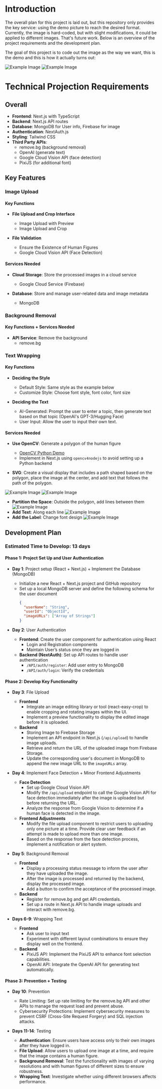 # Introduction

The overall plan for this project is laid out, but this repository only provides the key service: using the demo picture to reach the desired format. Currently, the image is hard-coded, but with slight modifications, it could be applied to different images. That's future work. Below is an overview of the project requirements and the development plan.

The goal of this project is to code out the image as the way we want, this is the demo and this is how it actually turns out:

![Example Image](./images/goal.png)
![Example Image](./images/polygon3.png)


# Technical Projection Requirements


## Overall


- **Frontend**: Next.js with TypeScript
- **Backend**: Next.js API routes
- **Database**: MongoDB for User info, Firebase for image
- **Authentication**: NextAuth.js
- **Styling**: Tailwind CSS
- **Third Party APIs**: 
  - remove.bg (background removal)
  - OpenAI (generate text)
  - Google Cloud Vision API (face detection)
  - PixiJS (for additional font)

## Key Features

### Image Upload

#### Key Functions
- **File Upload and Crop Interface**
  - Image Upload with Preview
  - Image Upload and Crop

- **File Validation**
  - Ensure the Existence of Human Figures
  - Google Cloud Vision API (Face Detection)

#### Services Needed
- **Cloud Storage**: Store the processed images in a cloud service
  - Google Cloud Service (Firebase)

- **Database**: Store and manage user-related data and image metadata
  - MongoDB

### Background Removal

#### Key Functions + Services Needed
- **API Service**: Remove the background
  - remove.bg

### Text Wrapping

#### Key Functions
- **Deciding the Style**
  - Default Style: Same style as the example below
  - Customize Style: Choose font style, font color, font size

- **Deciding the Text**
  - AI-Generated: Prompt the user to enter a topic, then generate text based on that topic (OpenAI's GPT-3/Hugging Face)
  - User Input: Allow the user to input their own text.

#### Services Needed
- **Use OpenCV**: Generate a polygon of the human figure
  - [OpenCV Python Demo](https://github.com/myfeng10/WrappingText/blob/main/find_polygon_from_image.py)
  - Implement in Next.js using `opencv4nodejs` to avoid setting up a Python backend

- **SVG**: Create a visual display that includes a path shaped based on the polygon, place the image at the center, and add text that follows the path of the polygon.
  
![Example Image](./images/svg1.png)
![Example Image](./images/svg2.png)

- **Partition the Space**: Outside the polygon, add lines between them
![Example Image](./images/polygon1.png)
- **Add Text**: Along each line
![Example Image](./images/polygon2.png)
- **Add the Label**: Change font design
 ![Example Image](./images/polygon3.png)

## Development Plan

### Estimated Time to Develop: 13 days

#### Phase 1: Project Set Up and User Authentication

- **Day 1**: Project setup (React + Next.js) + Implement the Database (MongoDB)
  - Initialize a new React + Next.js project and GitHub repository
  - Set up a local MongoDB server and define the following schema for the user document
    ```json
    {
      "userName": "String",
      "userId": "ObjectId",
      "imageURLs": ["Array of Strings"]
    }
    ```

- **Day 2**: User Authentication
  - **Frontend**: Create the user component for authentication using React
    - Login and Registration components 
    - Maintain User’s status once they are logged in
  - **Backend (NextAuth)**: Set up API routes to handle user authentication
    - `/API/auth/register`: Add user entry to MongoDB
    - `/API/auth/login`: Verify the credentials

#### Phase 2: Develop Key Functionality

- **Day 3**: File Upload
  - **Frontend**
    - Integrate an image editing library or tool (react-easy-crop) to enable cropping and rotating images within the UI.
    - Implement a preview functionality to display the edited image before it is uploaded.
  - **Backend**
    - Storing Image to Firebase Storage
    - Implement an API endpoint in Next.js (`/api/upload`) to handle image uploads.
    - Retrieve and return the URL of the uploaded image from Firebase Storage.
    - Update the corresponding user's document in MongoDB to append the new image URL to the `imageURLs` array.

- **Day 4**: Implement Face Detection + Minor Frontend Adjustments
  - **Face Detection**
    - Set up Google Cloud Vision API
    - Modify the `/api/upload` endpoint to call the Google Vision API for face detection immediately after the image is uploaded but before returning the URL.
    - Analyze the response from Google Vision to determine if a human face is detected in the image.
  - **Frontend Adjustments**
    - Modify the file upload component to restrict users to uploading only one picture at a time. Provide clear user feedback if an attempt is made to upload more than one image.
    - Based on the response from the face detection process, implement a notification or alert system.

- **Day 5**: Background Removal
  - **Frontend**
    - Display a processing status message to inform the user after they have uploaded the image.
    - After the image is processed and returned by the backend, display the processed image.
    - Add a button to confirm the acceptance of the processed image.
  - **Backend**
    - Register for remove.bg and get API credentials.
    - Set up a route in Next.js API to handle image uploads and interact with remove.bg.

- **Days 6-9**: Wrapping Text
  - **Frontend**
    - Ask user to input text
    - Experiment with different layout combinations to ensure they display well on the frontend.
  - **Backend**
    - PixiJS API: Implement the PixiJS API to enhance font selection capabilities.
    - OpenAI API: Integrate the OpenAI API for generating text automatically.

#### Phase 3: Prevention + Testing

- **Day 10**: Prevention
  - Rate Limiting: Set up rate limiting for the remove.bg API and other APIs to manage the request load and prevent abuse.
  - Cybersecurity Protections: Implement cybersecurity measures to prevent CSRF (Cross-Site Request Forgery) and SQL injection attacks.

- **Days 11-14**: Testing
  - **Authentication**: Ensure users have access only to their own images after they have logged in.
  - **File Upload**: Allow users to upload one image at a time, and require that the image contains a human figure.
  - **Background Removal**: Test the functionality with images of varying resolutions and with human figures of different sizes to ensure robustness.
  - **Wrapping Text**: Investigate whether using different browsers affects performance.
